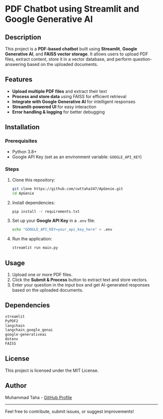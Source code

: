 # PDF Chatbot using Streamlit and Google Generative AI

## Description
This project is a **PDF-based chatbot** built using **Streamlit**, **Google Generative AI**, and **FAISS vector storage**. It allows users to upload PDF files, extract content, store it in a vector database, and perform question-answering based on the uploaded documents.

## Features
- **Upload multiple PDF files** and extract their text
- **Process and store data** using FAISS for efficient retrieval
- **Integrate with Google Generative AI** for intelligent responses
- **Streamlit-powered UI** for easy interaction
- **Error handling & logging** for better debugging

## Installation
### Prerequisites
- Python 3.8+
- Google API Key (set as an environment variable: `GOOGLE_API_KEY`)

### Steps
1. Clone this repository:
   ```sh
   git clone https://github.com/cwttaha347/ApGenie.git
   cd ApGenie
   ```
2. Install dependencies:
   ```sh
   pip install -r requirements.txt
   ```
3. Set up your **Google API Key** in a `.env` file:
   ```sh
   echo "GOOGLE_API_KEY=your_api_key_here" > .env
   ```
4. Run the application:
   ```sh
   streamlit run main.py
   ```

## Usage
1. Upload one or more PDF files.
2. Click the **Submit & Process** button to extract text and store vectors.
3. Enter your question in the input box and get AI-generated responses based on the uploaded documents.

## Dependencies
```txt
streamlit
PyPDF2
langchain
langchain_google_genai
google-generativeai
dotenv
FAISS
```


## License
This project is licensed under the MIT License.

## Author
Muhammad Taha - [GitHub Profile](https://github.com/cwttaha347)

---
Feel free to contribute, submit issues, or suggest improvements!